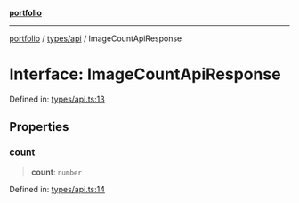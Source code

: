 [**portfolio**](../../../README.md)

***

[portfolio](../../../modules.md) / [types/api](../README.md) / ImageCountApiResponse

# Interface: ImageCountApiResponse

Defined in: [types/api.ts:13](https://github.com/tnorlund/Portfolio/blob/7bd5318d8795110e28a62b9a291a074da116c4df/portfolio/types/api.ts#L13)

## Properties

### count

> **count**: `number`

Defined in: [types/api.ts:14](https://github.com/tnorlund/Portfolio/blob/7bd5318d8795110e28a62b9a291a074da116c4df/portfolio/types/api.ts#L14)
